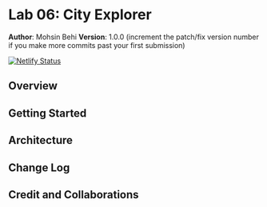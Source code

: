 # Lab 06: City Explorer

**Author**: Mohsin Behi
**Version**: 1.0.0 (increment the patch/fix version number if you make more commits past your first submission)

[![Netlify Status](https://api.netlify.com/api/v1/badges/0c43f620-e9b6-4106-bea3-87890c89bbb2/deploy-status)](https://app.netlify.com/sites/cityexplorer301/deploys)

## Overview

<!-- Provide a high level overview of what this application is and why you are building it, beyond the fact that it's an assignment for this class. (i.e. What's your problem domain?) -->

## Getting Started

<!-- What are the steps that a user must take in order to build this app on their own machine and get it running? -->

## Architecture

<!-- Provide a detailed description of the application design. What technologies (languages, libraries, etc) you're using, and any other relevant design information. -->

## Change Log

<!-- Use this area to document the iterative changes made to your application as each feature is successfully implemented. Use time stamps. Here's an example:

01-01-2001 4:59pm - Application now has a fully-functional express server, with a GET route for the location resource. -->

## Credit and Collaborations

<!-- Give credit (and a link) to other people or resources that helped you build this application. -->
